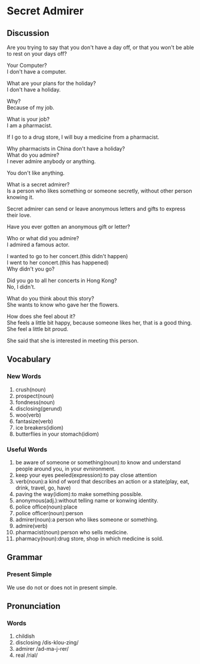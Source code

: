 # Secret Admirer
## Discussion
Are you trying to say that you don't have a day off, or that you won't be able to rest on your days off?  

Your Computer?  
I don't have a computer.  

What are your plans for the holiday?  
I don't have a holiday.  

Why?  
Because of my job.  

What is your job?  
I am a pharmacist.  

If I go to a drug store, I will buy a medicine from a pharmacist.  

Why pharmacists in China don't have a holiday?  
What do you admire?  
I never admire anybody or anything.  

You don't like anything.  

What is a secret admirer?  
Is a person who likes something or someone secretly, without other person knowing it.  

Secret admirer can send or leave anonymous letters and gifts to express their love.  

Have you ever gotten an anonymous gift or letter?  

Who or what did you admire?  
I admired a famous actor.  

I wanted to go to her concert.(this didn't happen)    
I went to her concert.(this has happened)  
Why didn't you go?  

Did you go to all her concerts in Hong Kong?  
No, I didn't.  

What do you think about this story?  
She wants to know who gave her the flowers.  

How does she feel about it?  
She feels a little bit happy, because someone likes her, that is a good thing. She feel a little bit proud.   

She said that she is interested in meeting this person.  




## Vocabulary
### New Words
1. crush(noun)
1. prospect(noun)
1. fondness(noun)
1. disclosing(gerund)
1. woo(verb)
1. fantasize(verb)
1. ice breakers(idiom)
1. butterflies in your stomach(idiom)

### Useful Words
1. be aware of someone or something(noun):to know and understand people around you, in your evnironment.  
1. keep your eyes peeled(expression):to pay close attention
1. verb(noun):a kind of word that describes an action or a state(play, eat, drink, travel, go, have)
1. paving the way(idiom):to make something possible.
1. anonymous(adj.):without telling name or konwing identity.
1. police office(noun):place
1. police officer(noun):person
1. admirer(noun):a person who likes someone or something.
1. admire(verb)
1. pharmacist(noun):person who sells medicine.
1. pharmacy(noun):drug store, shop in which medicine is sold.

## Grammar
###  Present Simple
We use do not or does not in present simple.  

## Pronunciation
### Words
1. childish 
1. disclosing /dis-klou-zing/
1. admirer /ad-ma-j-rer/
1. real /rial/
